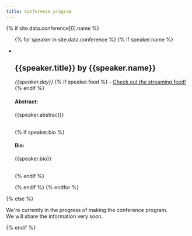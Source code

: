 ```yaml
---
title: Conference program
---
```


<div class="keynote-full">

{% if site.data.conference[0].name %}
	<ul>
	{% for speaker in site.data.conference %}
		{% if speaker.name %}
		<li>
    <p>
      <a name="{{speaker.name}}">
      <img style="background-image: url(/assets/images/conference/{{speaker.image | default:'owasp_logo.png'}});{{speaker.style}};"></a>
      <h2>{{speaker.title}} by {{speaker.name}}</h2>
      <p><em>{{speaker.day}}</em>
			{% if speaker.feed %}
				 - <a href="/program/feeds#{{speaker.name}}">Check out the streaming feed!</a>
			{% endif %}</p>
      <h4>Abstract:</h4>
        <p>{{speaker.abstract}}</p>
        <br>
      {% if speaker.bio %}
			<h4>Bio:</h4>
				<p>{{speaker.bio}}</p>
        <br>
      {% endif %}
    </p>
		</li>
		{% endif %}
	{% endfor %}
	</ul>
{% else %}
  <p>We're currently in the progress of making the conference program.<br>
	We will share the information very soon.</p>
{% endif %}
</div>
